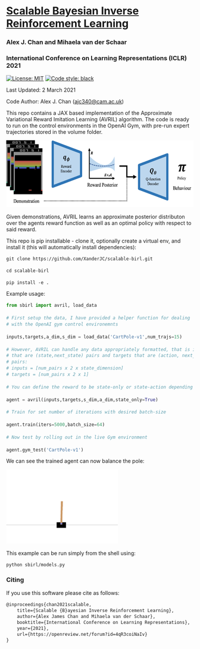 
# [Scalable Bayesian Inverse Reinforcement Learning](https://openreview.net/forum?id=4qR3coiNaIv)

### Alex J. Chan and Mihaela van der Schaar

### International Conference on Learning Representations (ICLR) 2021

 [![License: MIT](https://img.shields.io/badge/License-MIT-blue.svg)](https://opensource.org/licenses/MIT)
 <a href="https://github.com/psf/black"><img alt="Code style: black" src="https://img.shields.io/badge/code%20style-black-000000.svg"></a>

Last Updated: 2 March 2021

Code Author: Alex J. Chan (ajc340@cam.ac.uk)

This repo contains a JAX based implementation of the Approximate Variational Reward Imitation Learning (AVRIL) algorithm. The code is ready to run on the control environments in the OpenAI Gym, with pre-run expert trajectories stored in the volume folder. 

<p align="center">
    <img src="imgs/overview.png" height="180" width=auto>
</p>
Given demonstrations, AVRIL learns an approximate posterior distributon over the agents reward function as well as an optimal policy with respect to said reward.

This repo is pip installable - clone it, optionally create a virtual env, and install it (this will automatically install dependencies):

```shell
git clone https://github.com/XanderJC/scalable-birl.git

cd scalable-birl

pip install -e .
```

Example usage:

```python
from sbirl import avril, load_data

# First setup the data, I have provided a helper function for dealing 
# with the OpenAI gym control environemnts

inputs,targets,a_dim,s_dim = load_data('CartPole-v1',num_trajs=15)

# However, AVRIL can handle any data appropriately formatted, that is inputs
# that are (state,next_state) pairs and targets that are (action, next_action)
# pairs:
# inputs = [num_pairs x 2 x state_dimension]
# targets = [num_pairs x 2 x 1]

# You can define the reward to be state-only or state-action depending on use

agent = avril(inputs,targets,s_dim,a_dim,state_only=True)

# Train for set number of iterations with desired batch-size

agent.train(iters=5000,batch_size=64)

# Now test by rolling out in the live Gym environment

agent.gym_test('CartPole-v1')

```

We can see the trained agent can now balance the pole:

<img src="imgs/demo.gif" width="300" height="200" />


This example can be run simply from the shell using:

```shell
python sbirl/models.py
```

### Citing 

If you use this software please cite as follows:

```
@inproceedings{chan2021scalable,
    title={Scalable {B}ayesian Inverse Reinforcement Learning},
    author={Alex James Chan and Mihaela van der Schaar},
    booktitle={International Conference on Learning Representations},
    year={2021},
    url={https://openreview.net/forum?id=4qR3coiNaIv}
}
```
